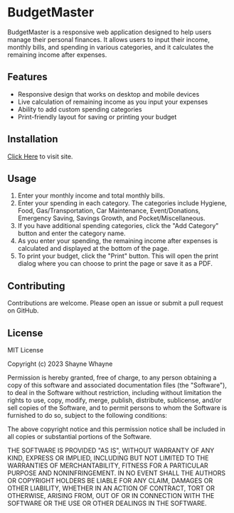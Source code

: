 # BudgetMaster

BudgetMaster is a responsive web application designed to help users manage their personal finances. It allows users to input their income, monthly bills, and spending in various categories, and it calculates the remaining income after expenses.

## Features

- Responsive design that works on desktop and mobile devices
- Live calculation of remaining income as you input your expenses
- Ability to add custom spending categories
- Print-friendly layout for saving or printing your budget

## Installation

[Click Here](https://shaynefw.github.io/BudgetMaster/) to visit site.

## Usage

1. Enter your monthly income and total monthly bills.
2. Enter your spending in each category. The categories include Hygiene, Food, Gas/Transportation, Car Maintenance, Event/Donations, Emergency Saving, Savings Growth, and Pocket/Miscellaneous.
3. If you have additional spending categories, click the "Add Category" button and enter the category name.
4. As you enter your spending, the remaining income after expenses is calculated and displayed at the bottom of the page.
5. To print your budget, click the "Print" button. This will open the print dialog where you can choose to print the page or save it as a PDF.

## Contributing

Contributions are welcome. Please open an issue or submit a pull request on GitHub.

## License

MIT License

Copyright (c) 2023 Shayne Whayne

Permission is hereby granted, free of charge, to any person obtaining a copy
of this software and associated documentation files (the "Software"), to deal
in the Software without restriction, including without limitation the rights
to use, copy, modify, merge, publish, distribute, sublicense, and/or sell
copies of the Software, and to permit persons to whom the Software is
furnished to do so, subject to the following conditions:

The above copyright notice and this permission notice shall be included in all
copies or substantial portions of the Software.

THE SOFTWARE IS PROVIDED "AS IS", WITHOUT WARRANTY OF ANY KIND, EXPRESS OR
IMPLIED, INCLUDING BUT NOT LIMITED TO THE WARRANTIES OF MERCHANTABILITY,
FITNESS FOR A PARTICULAR PURPOSE AND NONINFRINGEMENT. IN NO EVENT SHALL THE
AUTHORS OR COPYRIGHT HOLDERS BE LIABLE FOR ANY CLAIM, DAMAGES OR OTHER
LIABILITY, WHETHER IN AN ACTION OF CONTRACT, TORT OR OTHERWISE, ARISING FROM,
OUT OF OR IN CONNECTION WITH THE SOFTWARE OR THE USE OR OTHER DEALINGS IN THE
SOFTWARE.

